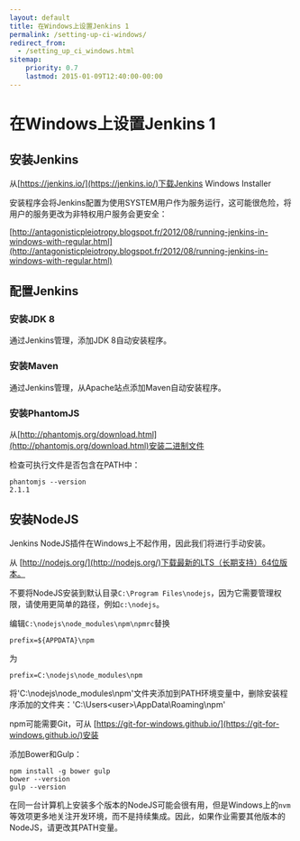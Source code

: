 ```yaml
---
layout: default
title: 在Windows上设置Jenkins 1
permalink: /setting-up-ci-windows/
redirect_from:
  - /setting_up_ci_windows.html
sitemap:
    priority: 0.7
    lastmod: 2015-01-09T12:40:00-00:00
---
```


# <i class="fa fa-stethoscope"></i> 在Windows上设置Jenkins 1

## 安装Jenkins

从[https://jenkins.io/](https://jenkins.io/)下载Jenkins Windows Installer

安装程序会将Jenkins配置为使用SYSTEM用户作为服务运行，这可能很危险，将用户的服务更改为非特权用户服务会更安全：

[http://antagonisticpleiotropy.blogspot.fr/2012/08/running-jenkins-in-windows-with-regular.html](http://antagonisticpleiotropy.blogspot.fr/2012/08/running-jenkins-in-windows-with-regular.html)

## 配置Jenkins

### 安装JDK 8

通过Jenkins管理，添加JDK 8自动安装程序。

### 安装Maven

通过Jenkins管理，从Apache站点添加Maven自动安装程序。

### 安装PhantomJS

从[http://phantomjs.org/download.html](http://phantomjs.org/download.html)安装二进制文件

检查可执行文件是否包含在PATH中：

~~~
phantomjs --version
2.1.1
~~~

## 安装NodeJS

Jenkins NodeJS插件在Windows上不起作用，因此我们将进行手动安装。

从 [http://nodejs.org/](http://nodejs.org/)下载最新的LTS（长期支持）64位版本。

不要将NodeJS安装到默认目录`C:\Program Files\nodejs`，因为它需要管理权限，请使用更简单的路径，例如`c:\nodejs`。

编辑`C:\nodejs\node_modules\npm\npmrc`替换

~~~
prefix=${APPDATA}\npm
~~~

为

~~~
prefix=C:\nodejs\node_modules\npm
~~~

将'C:\nodejs\node_modules\npm'文件夹添加到PATH环境变量中，删除安装程序添加的文件夹：'C:\Users\<user>\AppData\Roaming\npm'

npm可能需要Git，可从 [https://git-for-windows.github.io/](https://git-for-windows.github.io/)安装

添加Bower和Gulp：

~~~
npm install -g bower gulp
bower --version
gulp --version
~~~

在同一台计算机上安装多个版本的NodeJS可能会很有用，但是Windows上的`nvm`等效项更多地关注开发环境，而不是持续集成。因此，如果作业需要其他版本的NodeJS，请更改其PATH变量。